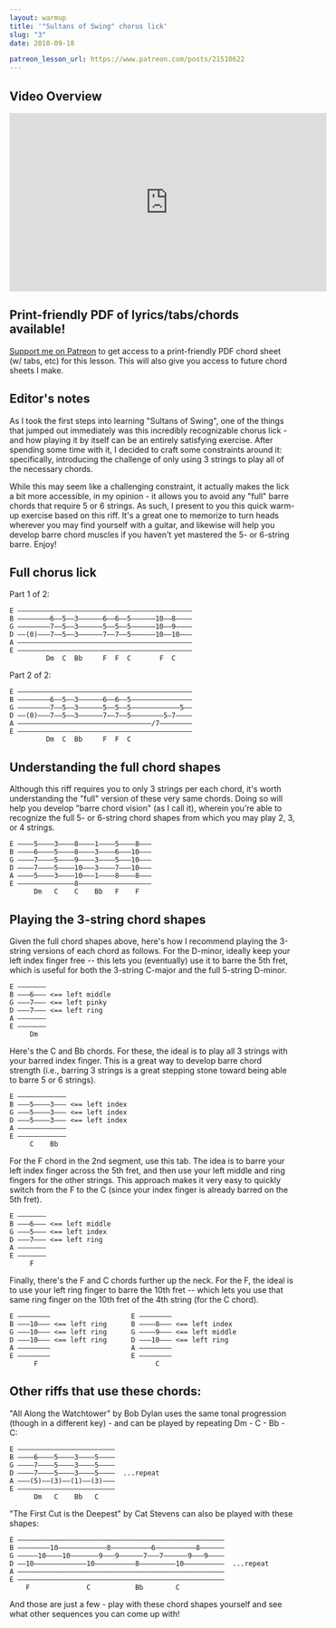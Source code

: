 ```yaml
---
layout: warmup
title: '"Sultans of Swing" chorus lick'
slug: "3"
date: 2018-09-18

patreon_lesson_url: https://www.patreon.com/posts/21510622
---
```


## Video Overview

<iframe width="560" height="315" src="https://www.youtube.com/embed/_MbHAq7Pb4A?showinfo=0" frameborder="0" allowfullscreen></iframe>

## Print-friendly PDF of lyrics/tabs/chords available!

[Support me on Patreon](https://www.patreon.com/posts/21510622) to get access to a print-friendly PDF chord sheet (w/ tabs, etc) for this lesson. This will also give you access to future chord sheets I make.

## Editor's notes

As I took the first steps into learning "Sultans of Swing", one of the things that jumped out immediately was this incredibly recognizable chorus lick - and how playing it by itself can be an entirely satisfying exercise. After spending some time with it, I decided to craft some constraints around it: specifically, introducing the challenge of only using 3 strings to play all of the necessary chords.

While this may seem like a challenging constraint, it actually makes the lick a bit more accessible, in my opinion - it allows you to avoid any "full" barre chords that require 5 or 6 strings. As such, I present to you this quick warm-up exercise based on this riff. It's a great one to memorize to turn heads wherever you may find yourself with a guitar, and likewise will help you develop barre chord muscles if you haven't yet mastered the 5- or 6-string barre. Enjoy!

## Full chorus lick

Part 1 of 2:

    E –––––––––––––––––––––––––––––––––––––––––––
    B ––––––––6––5––3––––––6––6––5––––––10––8––––
    G ––––––––7––5––3––––––5––5––5––––––10––9––––
    D ––(0)–––7––5––3––––––7––7––5––––––10––10–––
    A –––––––––––––––––––––––––––––––––––––––––––
    E –––––––––––––––––––––––––––––––––––––––––––
             Dm  C  Bb     F  F  C       F  C

Part 2 of 2:

    E –––––––––––––––––––––––––––––––––––––––––––
    B ––––––––6––5––3––––––6––6––5–––––––––––––––
    G ––––––––7––5––3––––––5––5––5––––––––––––5––
    D ––(0)–––7––5––3––––––7––7––5––––––––5–7––––
    A –––––––––––––––––––––––––––––––––/7––––––––
    E –––––––––––––––––––––––––––––––––––––––––––
             Dm  C  Bb     F  F  C

## Understanding the full chord shapes

Although this riff requires you to only 3 strings per each chord, it's worth understanding the "full" version of these very same chords. Doing so will help you develop "barre chord vision" (as I call it), wherein you're able to recognize the full 5- or 6-string chord shapes from which you may play 2, 3, or 4 strings.

    E ––––5––––3––––8––––1––––5––––8–––
    B ––––6––––5––––8––––3––––6–––10–––
    G ––––7––––5––––9––––3––––5–––10–––
    D ––––7––––5––––10–––3––––7–––10–––
    A ––––5––––3––––10–––1––––8––––8–––
    E ––––––––––––––8––––––––––––––––––
          Dm   C    C    Bb   F    F   

## Playing the 3-string chord shapes

Given the full chord shapes above, here's how I recommend playing the 3-string versions of each chord as follows. For the D-minor, ideally keep your left index finger free -- this lets you (eventually) use it to barre the 5th fret, which is useful for both the 3-string C-major and the full 5-string D-minor.

    E –––––––
    B –––6––– <== left middle
    G –––7––– <== left pinky
    D –––7––– <== left ring
    A –––––––
    E –––––––
         Dm  

Here's the C and Bb chords. For these, the ideal is to play all 3 strings with your barred index finger. This is a great way to develop barre chord strength (i.e., barring 3 strings is a great stepping stone toward being able to barre 5 or 6 strings).

    E ––––––––––––
    B –––5––––3––– <== left index
    G –––5––––3––– <== left index
    D –––5––––3––– <== left index
    A ––––––––––––
    E ––––––––––––
         C    Bb  

For the F chord in the 2nd segment, use this tab. The idea is to barre your left index finger across the 5th fret, and then use your left middle and ring fingers for the other strings. This approach makes it very easy to quickly switch from the F to the C (since your index finger is already barred on the 5th fret).

    E –––––––
    B –––6––– <== left middle
    G –––5––– <== left index
    D –––7––– <== left ring
    A –––––––
    E –––––––
         F

Finally, there's the F and C chords further up the neck. For the F, the ideal is to use your left ring finger to barre the 10th fret -- which lets you use that same ring finger on the 10th fret of the 4th string (for the C chord).

    E ––––––––                    E ––––––––
    B –––10––– <== left ring      B ––––8––– <== left index
    G –––10––– <== left ring      G ––––9––– <== left middle
    D –––10––– <== left ring      D –––10––– <== left ring
    A ––––––––                    A ––––––––
    E ––––––––                    E ––––––––
          F                             C

## Other riffs that use these chords:

"All Along the Watchtower" by Bob Dylan uses the same tonal progression (though in a different key) - and can be played by repeating Dm - C - Bb - C:

    E ––––––––––––––––––––––––
    B ––––6––––5––––3––––5––––
    G ––––7––––5––––3––––5––––
    D ––––7––––5––––3––––5––––  ...repeat
    A –––(5)––(3)––(1)––(3)–––
    E ––––––––––––––––––––––––
          Dm   C    Bb   C    

"The First Cut is the Deepest" by Cat Stevens can also be played with these shapes:

    E –––––––––––––––––––––––––––––––––––––––––––––––––––
    B ––––––––10––––––––––––8––––––––––6––––––––––8––––––
    G –––––10––––10–––––––9–––9––––––7–––7––––––9–––9––––
    D ––10–––––––––––––10––––––––––8–––––––––10––––––––––  ...repeat
    A –––––––––––––––––––––––––––––––––––––––––––––––––––
    E –––––––––––––––––––––––––––––––––––––––––––––––––––
        F              C           Bb        C

And those are just a few - play with these chord shapes yourself and see what other sequences you can come up with!
